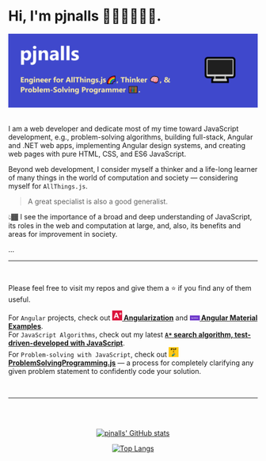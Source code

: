<br>
<h1 align="left">
<br>
<b>Hi, I'm pjnalls 🙋🏾‍♂️👨🏾‍💻.</b>
<br>
</h1>

<div align="center">
<img 
  alt="GitHub Profile Banner image." 
  src="img/github-profile-banner.png">
</div>
<br>

<p align="left">
I am a web developer and dedicate most of my time toward JavaScript development, e.g., problem-solving algorithms, building full-stack, Angular and .NET web apps, implementing Angular design systems, and creating web pages with pure HTML, CSS, and ES6 JavaScript.

<br>

Beyond web development, I consider myself a thinker and a life-long learner of many things in the world of computation and society — considering myself for `AllThings.js`.

> A great specialist is also a good generalist.

👆🏾 I see the importance of a broad and deep understanding of JavaScript, its roles in the web and computation at large, and, also, its benefits and areas for improvement in society.

...
<br>

<hr>
<br>

Please feel free to visit my repos and give them a ⭐ if you find any of them useful.

For `Angular` projects, check out <a href="https://github.com/pjnalls/Angularization"><b><img src="img/a-degrees.png" alt="A Degrees icon." width="20px"/> Angularization</b></a> and <a href="https://github.com/pjnalls/ng-material-examples"><b><img src="img/ng-mat-ex.png"  alt="Angular Materials Examples icon." width="20px"/> Angular Material Examples</b></a>.
<br>
For `JavaScript Algorithms`, check out my latest <a href="https://github.com/pjnalls/test-driven-javascript-dsa/blob/main/algorithms/search/a-star.js"><b>`A*` search algorithm, test-driven-developed with JavaScript</b></a>.
<br>
For `Problem-solving with JavaScript`, check out <a href="https://github.com/pjnalls/ProblemSolvingProgramming.js"><img src="img/psp.js.png" width="20px" alt="Problem-Solving Programming icon"> <b>ProblemSolvingProgramming.js</b></a> — a process for completely clarifying any given problem statement to confidently code your solution.

</p>

<br>
<hr>
<br>

<div align="center">

</div>

<div align="center">

<!--
<img src="https://bigheads.io/svg?accessory=roundGlasses&body=chest&circleColor=blue&clothing=shirt&clothingColor=blue&eyebrows=concerned&eyes=happy&faceMask=false&faceMaskColor=black&facialHair=none&graphic=none&hair=buzz&hairColor=black&hat=none&hatColor=black&lashes=false&&mask=false&mouth=openSmile&skinTone=dark" alt="pjnalls the Greeter" width="250" />
-->

<br>

[![pjnalls' GitHub stats](https://github-readme-stats.vercel.app/api?username=pjnalls&count_private=true&show_icons=true)](https://github.com/anuraghazra/github-readme-stats)

[![Top Langs](https://github-readme-stats.vercel.app/api/top-langs/?username=pjnalls&layout=compact)](https://github.com/anuraghazra/github-readme-stats)

</div>
